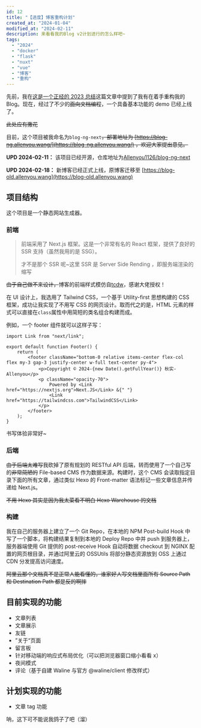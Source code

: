 ```yaml
---
id: 12
title: "【进度】博客重构计划"
created_at: "2024-01-04"
modified_at: "2024-02-11"
description: 来看看我的Blog v2计划进行的怎么样吧~
tags:
  - "2024"
  - "docker"
  - "flask"
  - "nuxt"
  - "vue"
  - "博客"
  - "重构"
---
```


先前，我在[这是一个正经的 2023 总结](https://www.allenyou.wang/post/191/)这篇文章中提到了我有在着手重构我的 Blog。现在，经过了不少的~~面向文档编程~~，一个具备基本功能的 demo 已经上线了。

~~此处应有撒花~~

目前，这个项目被我命名为`blog-ng-next`~~，部署地址为 [https://blog-ng.allenyou.wang/](https://blog-ng.allenyou.wang/) ，欢迎大家提出意见。~~

**UPD 2024-02-11：** 该项目已经开源，仓库地址为[Allenyou1126/blog-ng-next](https://github.com/Allenyou1126/blog-ng-next/)

**UPD 2024-02-18：** 新博客已经正式上线，原博客迁移至 [https://blog-old.allenyou.wang](https://blog-old.allenyou.wang)

## 项目结构

这个项目是一个静态网站生成器。

### 前端

> 前端采用了 Next.js 框架。这是一个非常有名的 React 框架，提供了良好的 SSR 支持（虽然我用的是 SSG）。
>
> 才不是那个 SSR 呢~这里 SSR 是 Server Side Rending ，即服务端渲染的缩写

~~由于自己做不来设计，~~博客的前端样式模仿自[tcdw](https://www.tcdw.net)，感谢大佬授权！

在 UI 设计上，我选用了 Tailwind CSS，一个基于 Utility-first 思想构建的 CSS 框架，成功让我实现了不用写 CSS 的网页设计。取而代之的是，HTML 元素的样式可以直接在`class`属性中用简短的类名组合构建而成。

例如，一个 footer 组件就可以这样子写：

```tsx
import Link from "next/link";

export default function Footer() {
	return (
		<footer className="bottom-0 relative items-center flex-col flex my-3 gap-3 justify-center w-full text-center py-4">
			<p>Copyright © 2024-{new Date().getFullYear()} 秋实-Allenyou</p>
			<p className="opacity-70">
				Powered by <Link href="https://nextjs.org">Next.JS</Link> &{" "}
				<Link href="https://tailwindcss.com">TailwindCSS</Link>
			</p>
		</footer>
	);
}
```

书写体验非常好~

### 后端

~~由于后端太难写~~我砍掉了原有规划的 RESTful API 后端，转而使用了一个自己写的~~非常简陋的~~ File-based CMS 作为数据来源。构建时，这个 CMS 会读取指定目录下面的所有文章，通过类似 Hexo 的 Front-matter 语法标记一些文章信息并传递给 Next.js。

~~不用 Hexo 其实是因为我太菜看不明白 Hexo Warehouse 的文档~~

### 构建

我在自己的服务器上建立了一个 Git Repo，在本地的 NPM Post-build Hook 中写了一个脚本，将构建结果复制到本地的 Deploy Repo 中并 push 到服务器上，服务器端使用 Git 提供的 post-receive Hook 自动将数据 checkout 到 NGINX 配置的网页根目录，并通过阿里云的 OSSUtils 将部分静态资源放到 OSS 上通过 CDN 分发提高访问速度。

~~阿里云那个文档真不是正常人能看懂的，谁家好人写文档里面所有 Source Path 和 Destination Path 都是反的啊摔~~

## 目前实现的功能

- 文章列表
- 文章展示
- 友链
- ”关于“页面
- 留言板
- 针对移动端的响应式布局优化（可以把浏览器窗口缩小看看 x）
- 夜间模式
- 评论（基于自建 Waline 与官方 @waline/client 修改样式）

## 计划实现的功能

- 文章 tag 功能

呐，这下可不能说我鸽子了吧（溜）

